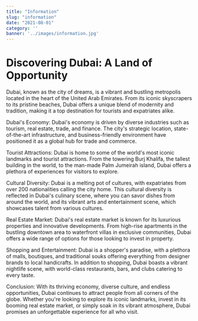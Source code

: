 ```yaml
---
title: "Information"
slug: "information"
date: "2021-08-01"
category: ''
banner: '../images/information.jpg'
---
```


# Discovering Dubai: A Land of Opportunity

Dubai, known as the city of dreams, is a vibrant and bustling metropolis located in the heart of the United Arab Emirates. From its iconic skyscrapers to its pristine beaches, Dubai offers a unique blend of modernity and tradition, making it a top destination for tourists and expatriates alike.

Dubai's Economy:
Dubai's economy is driven by diverse industries such as tourism, real estate, trade, and finance. The city's strategic location, state-of-the-art infrastructure, and business-friendly environment have positioned it as a global hub for trade and commerce.

Tourist Attractions:
Dubai is home to some of the world's most iconic landmarks and tourist attractions. From the towering Burj Khalifa, the tallest building in the world, to the man-made Palm Jumeirah island, Dubai offers a plethora of experiences for visitors to explore.

Cultural Diversity:
Dubai is a melting pot of cultures, with expatriates from over 200 nationalities calling the city home. This cultural diversity is reflected in Dubai's culinary scene, where you can savor dishes from around the world, and its vibrant arts and entertainment scene, which showcases talent from various cultures.

Real Estate Market:
Dubai's real estate market is known for its luxurious properties and innovative developments. From high-rise apartments in the bustling downtown area to waterfront villas in exclusive communities, Dubai offers a wide range of options for those looking to invest in property.

Shopping and Entertainment:
Dubai is a shopper's paradise, with a plethora of malls, boutiques, and traditional souks offering everything from designer brands to local handicrafts. In addition to shopping, Dubai boasts a vibrant nightlife scene, with world-class restaurants, bars, and clubs catering to every taste.

Conclusion:
With its thriving economy, diverse culture, and endless opportunities, Dubai continues to attract people from all corners of the globe. Whether you're looking to explore its iconic landmarks, invest in its booming real estate market, or simply soak in its vibrant atmosphere, Dubai promises an unforgettable experience for all who visit.
